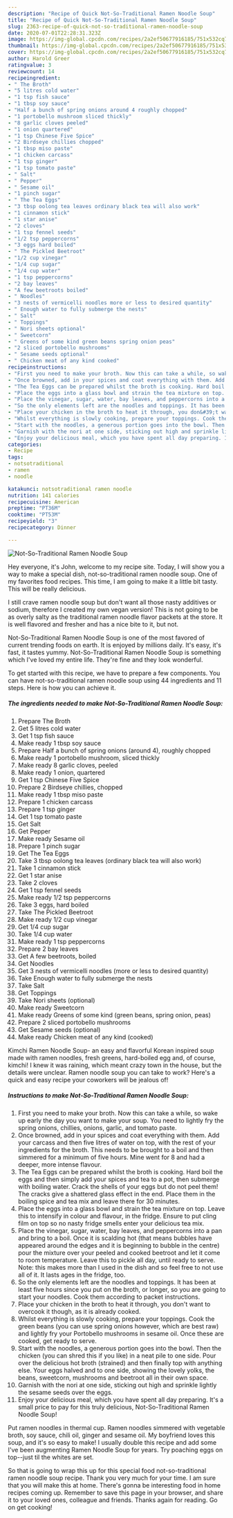 ```yaml
---
description: "Recipe of Quick Not-So-Traditional Ramen Noodle Soup"
title: "Recipe of Quick Not-So-Traditional Ramen Noodle Soup"
slug: 2363-recipe-of-quick-not-so-traditional-ramen-noodle-soup
date: 2020-07-01T22:28:31.323Z
image: https://img-global.cpcdn.com/recipes/2a2ef50677916185/751x532cq70/not-so-traditional-ramen-noodle-soup-recipe-main-photo.jpg
thumbnail: https://img-global.cpcdn.com/recipes/2a2ef50677916185/751x532cq70/not-so-traditional-ramen-noodle-soup-recipe-main-photo.jpg
cover: https://img-global.cpcdn.com/recipes/2a2ef50677916185/751x532cq70/not-so-traditional-ramen-noodle-soup-recipe-main-photo.jpg
author: Harold Greer
ratingvalue: 3
reviewcount: 14
recipeingredient:
- " The Broth"
- "5 litres cold water"
- "1 tsp fish sauce"
- "1 tbsp soy sauce"
- "Half a bunch of spring onions around 4 roughly chopped"
- "1 portobello mushroom sliced thickly"
- "8 garlic cloves peeled"
- "1 onion quartered"
- "1 tsp Chinese Five Spice"
- "2 Birdseye chillies chopped"
- "1 tbsp miso paste"
- "1 chicken carcass"
- "1 tsp ginger"
- "1 tsp tomato paste"
- " Salt"
- " Pepper"
- " Sesame oil"
- "1 pinch sugar"
- " The Tea Eggs"
- "3 tbsp oolong tea leaves ordinary black tea will also work"
- "1 cinnamon stick"
- "1 star anise"
- "2 cloves"
- "1 tsp fennel seeds"
- "1/2 tsp peppercorns"
- "3 eggs hard boiled"
- " The Pickled Beetroot"
- "1/2 cup vinegar"
- "1/4 cup sugar"
- "1/4 cup water"
- "1 tsp peppercorns"
- "2 bay leaves"
- "A few beetroots boiled"
- " Noodles"
- "3 nests of vermicelli noodles more or less to desired quantity"
- " Enough water to fully submerge the nests"
- " Salt"
- " Toppings"
- " Nori sheets optional"
- " Sweetcorn"
- " Greens of some kind green beans spring onion peas"
- "2 sliced portobello mushrooms"
- " Sesame seeds optional"
- " Chicken meat of any kind cooked"
recipeinstructions:
- "First you need to make your broth. Now this can take a while, so wake up early the day you want to make your soup. You need to lightly fry the spring onions, chillies, onions, garlic, and tomato paste."
- "Once browned, add in your spices and coat everything with them. Add your carcass and then five litres of water on top, with the rest of your ingredients for the broth. This needs to be brought to a boil and then simmered for a minimum of five hours. Mine went for 8 and had a deeper, more intense flavour."
- "The Tea Eggs can be prepared whilst the broth is cooking. Hard boil the eggs and then simply add your spices and tea to a pot, then submerge with boiling water. Crack the shells of your eggs but do not peel them! The cracks give a shattered glass effect in the end. Place them in the boiling spice and tea mix and leave there for 30 minutes."
- "Place the eggs into a glass bowl and strain the tea mixture on top. Leave this to intensify in colour and flavour, in the fridge. Ensure to put cling film on top so no nasty fridge smells enter your delicious tea mix."
- "Place the vinegar, sugar, water, bay leaves, and peppercorns into a pan and bring to a boil. Once it is scalding hot (that means bubbles have appeared around the edges and it is beginning to bubble in the centre) pour the mixture over your peeled and cooked beetroot and let it come to room temperature. Leave this to pickle all day, until ready to serve. Note: this makes more than I used in the dish and so feel free to not use all of it. It lasts ages in the fridge, too."
- "So the only elements left are the noodles and toppings. It has been at least five hours since you put on the broth, or longer, so you are going to start your noodles. Cook them according to packet instructions."
- "Place your chicken in the broth to heat it through, you don&#39;t want to overcook it though, as it is already cooked."
- "Whilst everything is slowly cooking, prepare your toppings. Cook the green beans (you can use spring onions however, which are best raw) and lightly fry your Portobello mushrooms in sesame oil. Once these are cooked, get ready to serve."
- "Start with the noodles, a generous portion goes into the bowl. Then the chicken (you can shred this if you like) in a neat pile to one side. Pour over the delicious hot broth (strained) and then finally top with anything else. Your eggs halved and to one side, showing the lovely yolks, the beans, sweetcorn, mushrooms and beetroot all in their own space."
- "Garnish with the nori at one side, sticking out high and sprinkle lightly the sesame seeds over the eggs."
- "Enjoy your delicious meal, which you have spent all day preparing. It&#39;s a small price to pay for this truly delicious, Not-So-Traditional Ramen Noodle Soup!"
categories:
- Recipe
tags:
- notsotraditional
- ramen
- noodle

katakunci: notsotraditional ramen noodle 
nutrition: 141 calories
recipecuisine: American
preptime: "PT36M"
cooktime: "PT53M"
recipeyield: "3"
recipecategory: Dinner

---
```



![Not-So-Traditional Ramen Noodle Soup](https://img-global.cpcdn.com/recipes/2a2ef50677916185/751x532cq70/not-so-traditional-ramen-noodle-soup-recipe-main-photo.jpg)

Hey everyone, it's John, welcome to my recipe site. Today, I will show you a way to make a special dish, not-so-traditional ramen noodle soup. One of my favorites food recipes. This time, I am going to make it a little bit tasty. This will be really delicious.

I still crave ramen noodle soup but don&#39;t want all those nasty additives or sodium, therefore I created my own vegan version! This is not going to be as overly salty as the traditional ramen noodle flavor packets at the store. It is well flavored and fresher and has a nice bite to it, but not.

Not-So-Traditional Ramen Noodle Soup is one of the most favored of current trending foods on earth. It is enjoyed by millions daily. It's easy, it's fast, it tastes yummy. Not-So-Traditional Ramen Noodle Soup is something which I've loved my entire life. They're fine and they look wonderful.


To get started with this recipe, we have to prepare a few components. You can have not-so-traditional ramen noodle soup using 44 ingredients and 11 steps. Here is how you can achieve it.

<!--inarticleads1-->

##### The ingredients needed to make Not-So-Traditional Ramen Noodle Soup:

1. Prepare  The Broth
1. Get 5 litres cold water
1. Get 1 tsp fish sauce
1. Make ready 1 tbsp soy sauce
1. Prepare Half a bunch of spring onions (around 4), roughly chopped
1. Make ready 1 portobello mushroom, sliced thickly
1. Make ready 8 garlic cloves, peeled
1. Make ready 1 onion, quartered
1. Get 1 tsp Chinese Five Spice
1. Prepare 2 Birdseye chillies, chopped
1. Make ready 1 tbsp miso paste
1. Prepare 1 chicken carcass
1. Prepare 1 tsp ginger
1. Get 1 tsp tomato paste
1. Get  Salt
1. Get  Pepper
1. Make ready  Sesame oil
1. Prepare 1 pinch sugar
1. Get  The Tea Eggs
1. Take 3 tbsp oolong tea leaves (ordinary black tea will also work)
1. Take 1 cinnamon stick
1. Get 1 star anise
1. Take 2 cloves
1. Get 1 tsp fennel seeds
1. Make ready 1/2 tsp peppercorns
1. Take 3 eggs, hard boiled
1. Take  The Pickled Beetroot
1. Make ready 1/2 cup vinegar
1. Get 1/4 cup sugar
1. Take 1/4 cup water
1. Make ready 1 tsp peppercorns
1. Prepare 2 bay leaves
1. Get A few beetroots, boiled
1. Get  Noodles
1. Get 3 nests of vermicelli noodles (more or less to desired quantity)
1. Take  Enough water to fully submerge the nests
1. Take  Salt
1. Get  Toppings
1. Take  Nori sheets (optional)
1. Make ready  Sweetcorn
1. Make ready  Greens of some kind (green beans, spring onion, peas)
1. Prepare 2 sliced portobello mushrooms
1. Get  Sesame seeds (optional)
1. Make ready  Chicken meat of any kind (cooked)


Kimchi Ramen Noodle Soup- an easy and flavorful Korean inspired soup made with ramen noodles, fresh greens, hard-boiled egg and, of course, kimchi! I knew it was raining, which meant crazy town in the house, but the details were unclear. Ramen noodle soup you can take to work? Here&#39;s a quick and easy recipe your coworkers will be jealous of! 

<!--inarticleads2-->

##### Instructions to make Not-So-Traditional Ramen Noodle Soup:

1. First you need to make your broth. Now this can take a while, so wake up early the day you want to make your soup. You need to lightly fry the spring onions, chillies, onions, garlic, and tomato paste.
1. Once browned, add in your spices and coat everything with them. Add your carcass and then five litres of water on top, with the rest of your ingredients for the broth. This needs to be brought to a boil and then simmered for a minimum of five hours. Mine went for 8 and had a deeper, more intense flavour.
1. The Tea Eggs can be prepared whilst the broth is cooking. Hard boil the eggs and then simply add your spices and tea to a pot, then submerge with boiling water. Crack the shells of your eggs but do not peel them! The cracks give a shattered glass effect in the end. Place them in the boiling spice and tea mix and leave there for 30 minutes.
1. Place the eggs into a glass bowl and strain the tea mixture on top. Leave this to intensify in colour and flavour, in the fridge. Ensure to put cling film on top so no nasty fridge smells enter your delicious tea mix.
1. Place the vinegar, sugar, water, bay leaves, and peppercorns into a pan and bring to a boil. Once it is scalding hot (that means bubbles have appeared around the edges and it is beginning to bubble in the centre) pour the mixture over your peeled and cooked beetroot and let it come to room temperature. Leave this to pickle all day, until ready to serve. Note: this makes more than I used in the dish and so feel free to not use all of it. It lasts ages in the fridge, too.
1. So the only elements left are the noodles and toppings. It has been at least five hours since you put on the broth, or longer, so you are going to start your noodles. Cook them according to packet instructions.
1. Place your chicken in the broth to heat it through, you don&#39;t want to overcook it though, as it is already cooked.
1. Whilst everything is slowly cooking, prepare your toppings. Cook the green beans (you can use spring onions however, which are best raw) and lightly fry your Portobello mushrooms in sesame oil. Once these are cooked, get ready to serve.
1. Start with the noodles, a generous portion goes into the bowl. Then the chicken (you can shred this if you like) in a neat pile to one side. Pour over the delicious hot broth (strained) and then finally top with anything else. Your eggs halved and to one side, showing the lovely yolks, the beans, sweetcorn, mushrooms and beetroot all in their own space.
1. Garnish with the nori at one side, sticking out high and sprinkle lightly the sesame seeds over the eggs.
1. Enjoy your delicious meal, which you have spent all day preparing. It&#39;s a small price to pay for this truly delicious, Not-So-Traditional Ramen Noodle Soup!


Put ramen noodles in thermal cup. Ramen noodles simmered with vegetable broth, soy sauce, chili oil, ginger and sesame oil. My boyfriend loves this soup, and it&#39;s so easy to make! I usually double this recipe and add some I&#39;ve been augmenting Ramen Noodle Soup for years. Try poaching eggs on top--just til the whites are set. 

So that is going to wrap this up for this special food not-so-traditional ramen noodle soup recipe. Thank you very much for your time. I am sure that you will make this at home. There's gonna be interesting food in home recipes coming up. Remember to save this page in your browser, and share it to your loved ones, colleague and friends. Thanks again for reading. Go on get cooking!
